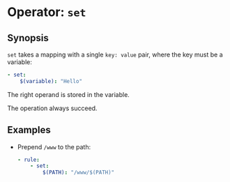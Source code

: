 # Operator: `set`

## Synopsis

`set` takes a mapping with a single `key: value` pair, where the key must be a variable:

```yaml
- set:
    $(variable): "Hello"
```

The right operand is stored in the variable.

The operation always succeed.

## Examples

* Prepend `/www` to the path:

    ```yaml
    - rule:
        - set:
            $(PATH): "/www/$(PATH)"
    ```
